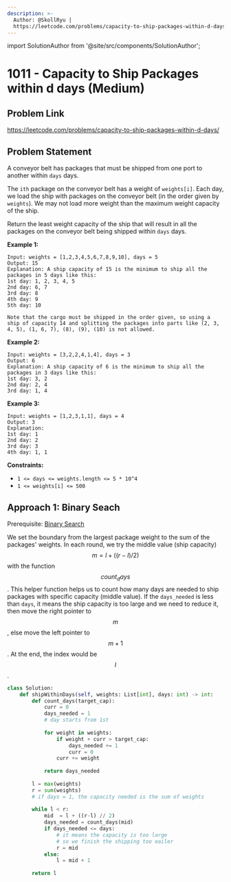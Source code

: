 ```yaml
---
description: >-
  Author: @SkollRyu |
  https://leetcode.com/problems/capacity-to-ship-packages-within-d-days/
---
```


import SolutionAuthor from '@site/src/components/SolutionAuthor';

# 1011 - Capacity to Ship Packages within d days (Medium)

## Problem Link

https://leetcode.com/problems/capacity-to-ship-packages-within-d-days/

## Problem Statement

A conveyor belt has packages that must be shipped from one port to another within `days` days.

The `ith` package on the conveyor belt has a weight of `weights[i]`. Each day, we load the ship with packages on the conveyor belt (in the order given by `weights`). We may not load more weight than the maximum weight capacity of the ship.

Return the least weight capacity of the ship that will result in all the packages on the conveyor belt being shipped within `days` days.

**Example 1:**

```
Input: weights = [1,2,3,4,5,6,7,8,9,10], days = 5
Output: 15
Explanation: A ship capacity of 15 is the minimum to ship all the packages in 5 days like this:
1st day: 1, 2, 3, 4, 5
2nd day: 6, 7
3rd day: 8
4th day: 9
5th day: 10

Note that the cargo must be shipped in the order given, so using a ship of capacity 14 and splitting the packages into parts like (2, 3, 4, 5), (1, 6, 7), (8), (9), (10) is not allowed.
```

**Example 2:**

```
Input: weights = [3,2,2,4,1,4], days = 3
Output: 6
Explanation: A ship capacity of 6 is the minimum to ship all the packages in 3 days like this:
1st day: 3, 2
2nd day: 2, 4
3rd day: 1, 4
```

**Example 3:**

```
Input: weights = [1,2,3,1,1], days = 4
Output: 3
Explanation:
1st day: 1
2nd day: 2
3rd day: 3
4th day: 1, 1
```

**Constraints:**

* `1 <= days <= weights.length <= 5 * 10^4`
* `1 <= weights[i] <= 500`

## Approach 1: Binary Seach

Prerequisite: [Binary Search](../../tutorials/basic-topics/binary-search)

We set the boundary from the largest package weight to the sum of the packages' weights. In each round, we try the middle value (ship capacity) $$m = l + ((r - l) / 2)$$ with the function $$count_days$$. This helper function helps us to count how many days are needed to ship packages with specific capacity (middle value). If the `days_needed` is less than `days`, it means the ship capacity is too large and we need to reduce it, then move the right pointer to $$m$$, else move the left pointer to $$m + 1$$. At the end, the index would be $$l$$.

<SolutionAuthor name="@SkollRyu"/>

```python
class Solution:
    def shipWithinDays(self, weights: List[int], days: int) -> int:
        def count_days(target_cap):
            curr = 0
            days_needed = 1
            # day starts from 1st
            
            for weight in weights:
                if weight + curr > target_cap:
                    days_needed += 1
                    curr = 0
                curr += weight
            
            return days_needed
            
        l = max(weights)     
        r = sum(weights)
        # if days = 1, the capacity needed is the sum of weights
        
        while l < r:
            mid  = l + ((r-l) // 2)
            days_needed = count_days(mid)
            if days_needed <= days:
                # it means the capacity is too large
                # so we finish the shipping too eailer
                r = mid
            else:
                l = mid + 1
        
        return l
```
